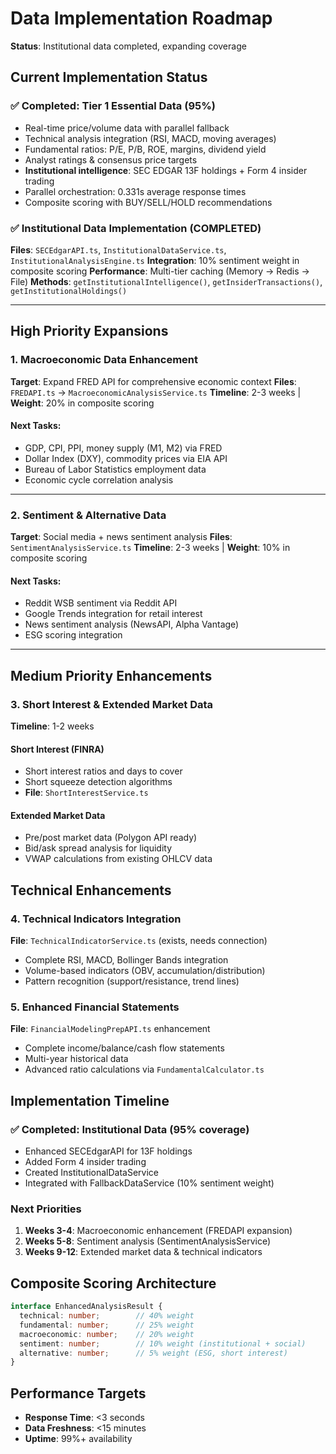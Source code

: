 # Data Implementation Roadmap
**Status**: Institutional data completed, expanding coverage

## Current Implementation Status

### ✅ Completed: Tier 1 Essential Data (95%)
- Real-time price/volume data with parallel fallback
- Technical analysis integration (RSI, MACD, moving averages)
- Fundamental ratios: P/E, P/B, ROE, margins, dividend yield
- Analyst ratings & consensus price targets
- **Institutional intelligence**: SEC EDGAR 13F holdings + Form 4 insider trading
- Parallel orchestration: 0.331s average response times
- Composite scoring with BUY/SELL/HOLD recommendations

### ✅ Institutional Data Implementation (COMPLETED)
**Files**: `SECEdgarAPI.ts`, `InstitutionalDataService.ts`, `InstitutionalAnalysisEngine.ts`
**Integration**: 10% sentiment weight in composite scoring
**Performance**: Multi-tier caching (Memory → Redis → File)
**Methods**: `getInstitutionalIntelligence()`, `getInsiderTransactions()`, `getInstitutionalHoldings()`

---

## High Priority Expansions

### 1. Macroeconomic Data Enhancement
**Target**: Expand FRED API for comprehensive economic context
**Files**: `FREDAPI.ts` → `MacroeconomicAnalysisService.ts`
**Timeline**: 2-3 weeks | **Weight**: 20% in composite scoring

#### Next Tasks:
- GDP, CPI, PPI, money supply (M1, M2) via FRED
- Dollar Index (DXY), commodity prices via EIA API
- Bureau of Labor Statistics employment data
- Economic cycle correlation analysis

---

### 2. Sentiment & Alternative Data
**Target**: Social media + news sentiment analysis
**Files**: `SentimentAnalysisService.ts`
**Timeline**: 2-3 weeks | **Weight**: 10% in composite scoring

#### Next Tasks:
- Reddit WSB sentiment via Reddit API
- Google Trends integration for retail interest
- News sentiment analysis (NewsAPI, Alpha Vantage)
- ESG scoring integration

---

## Medium Priority Enhancements

### 3. Short Interest & Extended Market Data
**Timeline**: 1-2 weeks

#### Short Interest (FINRA)
- Short interest ratios and days to cover
- Short squeeze detection algorithms
- **File**: `ShortInterestService.ts`

#### Extended Market Data
- Pre/post market data (Polygon API ready)
- Bid/ask spread analysis for liquidity
- VWAP calculations from existing OHLCV data

## Technical Enhancements

### 4. Technical Indicators Integration
**File**: `TechnicalIndicatorService.ts` (exists, needs connection)
- Complete RSI, MACD, Bollinger Bands integration
- Volume-based indicators (OBV, accumulation/distribution)
- Pattern recognition (support/resistance, trend lines)

### 5. Enhanced Financial Statements
**File**: `FinancialModelingPrepAPI.ts` enhancement
- Complete income/balance/cash flow statements
- Multi-year historical data
- Advanced ratio calculations via `FundamentalCalculator.ts`

## Implementation Timeline

### ✅ Completed: Institutional Data (95% coverage)
- Enhanced SECEdgarAPI for 13F holdings
- Added Form 4 insider trading
- Created InstitutionalDataService
- Integrated with FallbackDataService (10% sentiment weight)

### Next Priorities
1. **Weeks 3-4**: Macroeconomic enhancement (FREDAPI expansion)
2. **Weeks 5-8**: Sentiment analysis (SentimentAnalysisService)
3. **Weeks 9-12**: Extended market data & technical indicators

## Composite Scoring Architecture
```typescript
interface EnhancedAnalysisResult {
  technical: number;        // 40% weight
  fundamental: number;      // 25% weight
  macroeconomic: number;    // 20% weight
  sentiment: number;        // 10% weight (institutional + social)
  alternative: number;      // 5% weight (ESG, short interest)
}
```

## Performance Targets
- **Response Time**: <3 seconds
- **Data Freshness**: <15 minutes
- **Uptime**: 99%+ availability